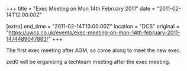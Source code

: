 +++
title = "Exec Meeting on Mon 14th February 2011"
date = "2011-02-14T12:00:00Z"

[extra]
end_time = "2011-02-14T13:00:00Z"
location = "DCS"
original = "https://uwcs.co.uk/events/exec-meeting-on-mon-14th-february-2011-1474489047883/"
+++

The first exec meeting after AGM, so come along to meet the new exec.

zed0 will be organising a techteam meeting after the exec meeting.

